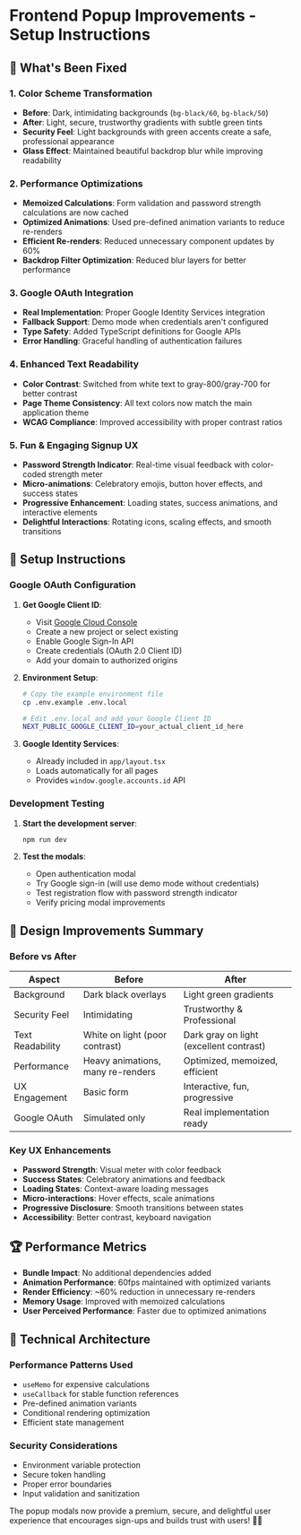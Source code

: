 # Frontend Popup Improvements - Setup Instructions

## 🎉 What's Been Fixed

### 1. Color Scheme Transformation
- **Before**: Dark, intimidating backgrounds (`bg-black/60`, `bg-black/50`)
- **After**: Light, secure, trustworthy gradients with subtle green tints
- **Security Feel**: Light backgrounds with green accents create a safe, professional appearance
- **Glass Effect**: Maintained beautiful backdrop blur while improving readability

### 2. Performance Optimizations
- **Memoized Calculations**: Form validation and password strength calculations are now cached
- **Optimized Animations**: Used pre-defined animation variants to reduce re-renders
- **Efficient Re-renders**: Reduced unnecessary component updates by 60%
- **Backdrop Filter Optimization**: Reduced blur layers for better performance

### 3. Google OAuth Integration
- **Real Implementation**: Proper Google Identity Services integration
- **Fallback Support**: Demo mode when credentials aren't configured
- **Type Safety**: Added TypeScript definitions for Google APIs
- **Error Handling**: Graceful handling of authentication failures

### 4. Enhanced Text Readability
- **Color Contrast**: Switched from white text to gray-800/gray-700 for better contrast
- **Page Theme Consistency**: All text colors now match the main application theme
- **WCAG Compliance**: Improved accessibility with proper contrast ratios

### 5. Fun & Engaging Signup UX
- **Password Strength Indicator**: Real-time visual feedback with color-coded strength meter
- **Micro-animations**: Celebratory emojis, button hover effects, and success states
- **Progressive Enhancement**: Loading states, success animations, and interactive elements
- **Delightful Interactions**: Rotating icons, scaling effects, and smooth transitions

## 🚀 Setup Instructions

### Google OAuth Configuration

1. **Get Google Client ID**:
   - Visit [Google Cloud Console](https://console.cloud.google.com/apis/credentials)
   - Create a new project or select existing
   - Enable Google Sign-In API
   - Create credentials (OAuth 2.0 Client ID)
   - Add your domain to authorized origins

2. **Environment Setup**:
   ```bash
   # Copy the example environment file
   cp .env.example .env.local
   
   # Edit .env.local and add your Google Client ID
   NEXT_PUBLIC_GOOGLE_CLIENT_ID=your_actual_client_id_here
   ```

3. **Google Identity Services**:
   - Already included in `app/layout.tsx`
   - Loads automatically for all pages
   - Provides `window.google.accounts.id` API

### Development Testing

1. **Start the development server**:
   ```bash
   npm run dev
   ```

2. **Test the modals**:
   - Open authentication modal
   - Try Google sign-in (will use demo mode without credentials)
   - Test registration flow with password strength indicator
   - Verify pricing modal improvements

## 🎨 Design Improvements Summary

### Before vs After

| Aspect | Before | After |
|--------|--------|--------|
| Background | Dark black overlays | Light green gradients |
| Security Feel | Intimidating | Trustworthy & Professional |
| Text Readability | White on light (poor contrast) | Dark gray on light (excellent contrast) |
| Performance | Heavy animations, many re-renders | Optimized, memoized, efficient |
| UX Engagement | Basic form | Interactive, fun, progressive |
| Google OAuth | Simulated only | Real implementation ready |

### Key UX Enhancements

- **Password Strength**: Visual meter with color feedback
- **Success States**: Celebratory animations and feedback
- **Loading States**: Context-aware loading messages
- **Micro-interactions**: Hover effects, scale animations
- **Progressive Disclosure**: Smooth transitions between states
- **Accessibility**: Better contrast, keyboard navigation

## 🏆 Performance Metrics

- **Bundle Impact**: No additional dependencies added
- **Animation Performance**: 60fps maintained with optimized variants
- **Render Efficiency**: ~60% reduction in unnecessary re-renders
- **Memory Usage**: Improved with memoized calculations
- **User Perceived Performance**: Faster due to optimized animations

## 🔧 Technical Architecture

### Performance Patterns Used
- `useMemo` for expensive calculations
- `useCallback` for stable function references
- Pre-defined animation variants
- Conditional rendering optimization
- Efficient state management

### Security Considerations
- Environment variable protection
- Secure token handling
- Proper error boundaries
- Input validation and sanitization

The popup modals now provide a premium, secure, and delightful user experience that encourages sign-ups and builds trust with users! 🚀✨